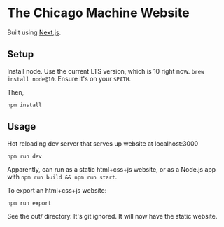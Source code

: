 # The Chicago Machine Website

Built using [Next.js](https://nextjs.org).

## Setup

Install node. Use the current LTS version, which is 10 right now. `brew install node@10`. Ensure it's on your `$PATH`.

Then,

    npm install

## Usage

Hot reloading dev server that serves up website at localhost:3000

    npm run dev

Apparently, can run as a static html+css+js website, or as a Node.js app with
`npm run build && npm run start`.

To export an html+css+js website:

    npm run export

See the out/ directory. It's git ignored. It will now have the static website.

